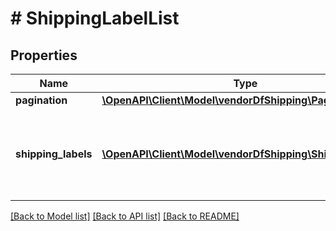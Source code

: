 # # ShippingLabelList

## Properties

Name | Type | Description | Notes
------------ | ------------- | ------------- | -------------
**pagination** | [**\OpenAPI\Client\Model\vendorDfShipping\Pagination**](Pagination.md) |  | [optional]
**shipping_labels** | [**\OpenAPI\Client\Model\vendorDfShipping\ShippingLabel[]**](ShippingLabel.md) | An array containing the details of the generated shipping labels. | [optional]

[[Back to Model list]](../../README.md#models) [[Back to API list]](../../README.md#endpoints) [[Back to README]](../../README.md)
